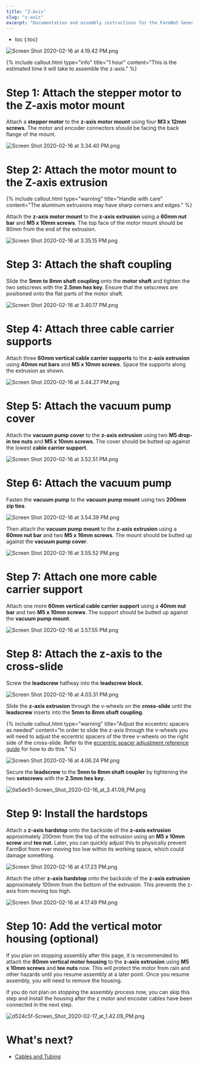 ```yaml
---
title: "Z-Axis"
slug: "z-axis"
excerpt: "Documentation and assembly instructions for the FarmBot Genesis z-axis"
---
```


* toc
{:toc}


![Screen Shot 2020-02-16 at 4.19.42 PM.png](Screen_Shot_2020-02-16_at_4.19.42_PM.png)



{%
include callout.html
type="info"
title="1 hour"
content="This is the estimated time it will take to assemble the z-axis."
%}

# Step 1: Attach the stepper motor to the Z-axis motor mount
Attach a **stepper motor** to the **z-axis motor mount** using four **M3 x 12mm screws**. The motor and encoder connectors should be facing the back flange of the mount.

![Screen Shot 2020-02-16 at 3.34.40 PM.png](Screen_Shot_2020-02-16_at_3.34.40_PM.png)

# Step 2: Attach the motor mount to the Z-axis extrusion

{%
include callout.html
type="warning"
title="Handle with care"
content="The aluminum extrusions may have sharp corners and edges."
%}

Attach the **z-axis motor mount** to the **z-axis extrusion** using a **60mm nut bar** and **M5 x 10mm screws**. The top face of the motor mount should be 80mm from the end of the extrusion.

![Screen Shot 2020-02-16 at 3.35.15 PM.png](Screen_Shot_2020-02-16_at_3.35.15_PM.png)

# Step 3: Attach the shaft coupling
Slide the **5mm to 8mm shaft coupling** onto the **motor shaft** and tighten the two setscrews with the **2.5mm hex key**. Ensure that the setscrews are positioned onto the flat parts of the motor shaft.

![Screen Shot 2020-02-16 at 3.40.17 PM.png](Screen_Shot_2020-02-16_at_3.40.17_PM.png)

# Step 4: Attach three cable carrier supports
Attach three **60mm vertical cable carrier supports** to the **z-axis extrusion** using **40mm nut bars** and **M5 x 10mm screws**. Space the supports along the extrusion as shown.

![Screen Shot 2020-02-16 at 3.44.27 PM.png](Screen_Shot_2020-02-16_at_3.44.27_PM.png)

# Step 5: Attach the vacuum pump cover
Attach the **vacuum pump cover** to the **z-axis extrusion** using two **M5 drop-in tee nuts** and **M5 x 10mm screws**. The cover should be butted up against the lowest **cable carrier support**.

![Screen Shot 2020-02-16 at 3.52.51 PM.png](Screen_Shot_2020-02-16_at_3.52.51_PM.png)

# Step 6: Attach the vacuum pump
Fasten the **vacuum pump** to the **vacuum pump mount** using two **200mm zip ties**.

![Screen Shot 2020-02-16 at 3.54.39 PM.png](Screen_Shot_2020-02-16_at_3.54.39_PM.png)

Then attach the **vacuum pump mount** to the **z-axis extrusion** using a **60mm nut bar** and two **M5 x 16mm screws**. The mount should be butted up against the **vacuum pump cover**.

![Screen Shot 2020-02-16 at 3.55.52 PM.png](Screen_Shot_2020-02-16_at_3.55.52_PM.png)

# Step 7: Attach one more cable carrier support
Attach one more **60mm vertical cable carrier support** using a **40mm nut bar** and two **M5 x 10mm screws**. The support should be butted up against the **vacuum pump mount**.

![Screen Shot 2020-02-16 at 3.57.55 PM.png](Screen_Shot_2020-02-16_at_3.57.55_PM.png)

# Step 8: Attach the z-axis to the cross-slide
Screw the **leadscrew** halfway into the **leadscrew block**.

![Screen Shot 2020-02-16 at 4.03.31 PM.png](Screen_Shot_2020-02-16_at_4.03.31_PM.png)

Slide the **z-axis extrusion** through the v-wheels on the **cross-slide** until the **leadscrew** inserts into the **5mm to 8mm shaft coupling**.

{%
include callout.html
type="warning"
title="Adjust the eccentric spacers as needed"
content="In order to slide the z-axis through the v-wheels you will need to adjust the eccentric spacers of the three v-wheels on the right side of the cross-slide. Refer to the [eccentric spacer adjustment reference guide](../Extras/reference/eccentric-spacer-adjustment.md) for how to do this."
%}



![Screen Shot 2020-02-16 at 4.06.24 PM.png](Screen_Shot_2020-02-16_at_4.06.24_PM.png)

Secure the **leadscrew** to the **5mm to 8mm shaft coupler** by tightening the two **setscrews** with the **2.5mm hex key**.

![0a5de51-Screen_Shot_2020-02-16_at_3.41.09_PM.png](Screen_Shot_2020-02-16_at_3.41.09_PM.png)

# Step 9: Install the hardstops
Attach a **z-axis hardstop** onto the backside of the **z-axis extrusion** approximately 200mm from the top of the extrusion using an **M5 x 10mm screw** and **tee nut**. Later, you can quickly adjust this to physically prevent FarmBot from ever moving too low within its working space, which could damage something.

![Screen Shot 2020-02-16 at 4.17.23 PM.png](Screen_Shot_2020-02-16_at_4.17.23_PM.png)

Attach the other **z-axis hardstop** onto the backside of the **z-axis extrusion** approximately 100mm from the bottom of the extrusion. This prevents the z-axis from moving too high.

![Screen Shot 2020-02-16 at 4.17.49 PM.png](Screen_Shot_2020-02-16_at_4.17.49_PM.png)

# Step 10: Add the vertical motor housing (optional)
If you plan on stopping assembly after this page, it is recommended to attach the **80mm vertical motor housing** to the **z-axis extrusion** using **M5 x 10mm screws** and **tee nuts** now. This will protect the motor from rain and other hazards until you resume assembly at a later point. Once you resume assembly, you will need to remove the housing.

If you do not plan on stopping the assembly process now, you can skip this step and install the housing after the z motor and encoder cables have been connected in the next step.

![d524c5f-Screen_Shot_2020-02-17_at_1.42.09_PM.png](Screen_Shot_2020-02-17_at_1.42.09_PM.png)


# What's next?

 * [Cables and Tubing](../FarmBot-Genesis-V1.5/cables-and-tubing.md)
